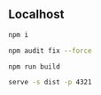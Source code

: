 ## Localhost

```sh
npm i
```

```sh
npm audit fix --force
```

```sh
npm run build
```

```sh
serve -s dist -p 4321
```
